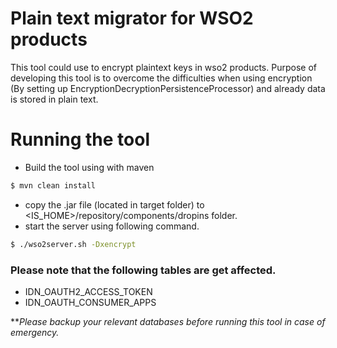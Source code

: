 # Plain text migrator for WSO2 products

This tool could use to encrypt plaintext keys in wso2 products. Purpose of developing this tool is to overcome the difficulties when using encryption (By setting up EncryptionDecryptionPersistenceProcessor) and already data is stored in plain text.

# Running the tool

  - Build the tool using with maven
  ```sh
$ mvn clean install
```
  - copy the .jar file (located in target folder) to <IS_HOME>/repository/components/dropins folder.
  - start the server using following command.
  
  ```sh
$ ./wso2server.sh -Dxencrypt 
```
### Please note that the following tables are get affected.

- IDN_OAUTH2_ACCESS_TOKEN
- IDN_OAUTH_CONSUMER_APPS

***Please backup your relevant databases before running this tool in case of emergency.*
